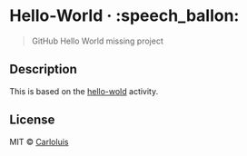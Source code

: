 # Hello-World &middot; :speech_ballon:

> GitHub Hello World missing project

## Description

This is based on the [hello-wold](https://guides.github.com/activities/hello-world/) activity.

## License

MIT © [Carloluis](https://github.com/carloluis)
